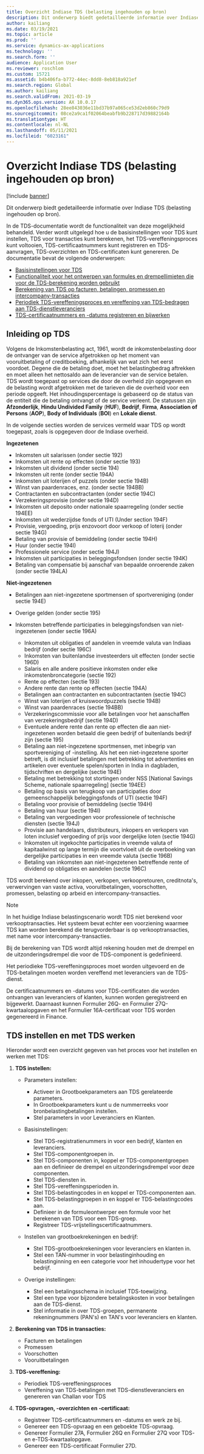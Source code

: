 ```yaml
---
title: Overzicht Indiase TDS (belasting ingehouden op bron)
description: Dit onderwerp biedt gedetailleerde informatie over Indiase TDS (belasting ingehouden op bron). In de TDS-documentatie wordt de functionaliteit van deze mogelijkheid behandeld.
author: kailiang
ms.date: 03/19/2021
ms.topic: article
ms.prod: ''
ms.service: dynamics-ax-applications
ms.technology: ''
ms.search.form: ''
audience: Application User
ms.reviewer: roschlom
ms.custom: 15721
ms.assetid: b4b406fa-b772-44ec-8dd8-8eb818a921ef
ms.search.region: Global
ms.author: kailiang
ms.search.validFrom: 2021-03-19
ms.dyn365.ops.version: AX 10.0.17
ms.openlocfilehash: 28ee843036e11bd37b97a065ce53d2eb860c79d9
ms.sourcegitcommit: 08ce2a9ca1f02064beabfb9b228717d39882164b
ms.translationtype: HT
ms.contentlocale: nl-NL
ms.lasthandoff: 05/11/2021
ms.locfileid: "6023161"
---
```

# <a name="indian-tax-deducted-at-source-tds-overview"></a>Overzicht Indiase TDS (belasting ingehouden op bron)

[!include [banner](../includes/banner.md)]

Dit onderwerp biedt gedetailleerde informatie over Indiase TDS (belasting ingehouden op bron).

In de TDS-documentatie wordt de functionaliteit van deze mogelijkheid behandeld. Verder wordt uitgelegd hoe u de basisinstellingen voor TDS kunt instellen, TDS voor transacties kunt berekenen, het TDS-vereffeningsproces kunt voltooien, TDS-certificaatnummers kunt registreren en TDS-aanvragen, TDS-overzichten en TDS-certificaten kunt genereren. De documentatie bevat de volgende onderwerpen:

- [Basisinstellingen voor TDS](apac-ind-TDS-TDS-ledger-accounts-setup.md)
- [Functionaliteit voor het ontwerpen van formules en drempellimieten die voor de TDS-berekening worden gebruikt](apac-ind-TDS-Formula-designer.md)
- [Berekening van TDS op facturen, betalingen, promessen en intercompany-transacties](apac-ind-TDS-Calculate-TDS-on-invoices-using-journals.md)
- [Periodiek TDS-vereffeningsproces en vereffening van TDS-bedragen aan TDS-dienstleveranciers](apac-ind-TDS-Run-the-periodic-TDS-settlement-process.md)
- [TDS-certificaatnummers en -datums registreren en bijwerken](apac-ind-TDS-Record-TDS-concession-certificate-numbers.md)

## <a name="introduction-to-tds"></a>Inleiding op TDS

Volgens de Inkomstenbelasting act, 1961, wordt de inkomstenbelasting door de ontvanger van de service afgetrokken op het moment van vooruitbetaling of creditboeking, afhankelijk van wat zich het eerst voordoet. Degene die de betaling doet, moet het belastingbedrag aftrekken en moet alleen het nettosaldo aan de leverancier van de service betalen. TDS wordt toegepast op services die door de overheid zijn opgegeven en de belasting wordt afgetrokken met de tarieven die de overheid voor een periode opgeeft. Het inhoudingspercentage is gebaseerd op de status van de entiteit die de betaling ontvangt of de service verleent. De statussen zijn **Afzonderlijk**, **Hindu Undivided Family** (**HUF**), **Bedrijf**, **Firma**, **Association of Persons** (**AOP**), **Body of Individuals** (**BOI**) en **Lokale dienst**.

In de volgende secties worden de services vermeld waar TDS op wordt toegepast, zoals is opgegeven door de Indiase overheid.

**Ingezetenen**

- Inkomsten uit salarissen (onder sectie 192)
- Inkomsten uit rente op effecten (onder sectie 193)
- Inkomsten uit dividend (onder sectie 194)
- Inkomsten uit rente (onder sectie 194A)
- Inkomsten uit loterijen of puzzels (onder sectie 194B)
- Winst van paardenraces, enz. (onder sectie 194BB)
- Contractanten en subcontractanten (onder sectie 194C)
- Verzekeringsprovisie (onder sectie 194D)
- Inkomsten uit deposito onder nationale spaarregeling (onder sectie 194EE)
- Inkomsten uit wederzijdse fonds of UTI (Under section 194F)
- Provisie, vergoeding, prijs enzovoort door verkoop of loterij (onder sectie 194G)
- Betaling van provisie of bemiddeling (onder sectie 194H)
- Huur (onder sectie 194I)
- Professionele service (onder sectie 194J)
- Inkomsten uit participaties in beleggingsfondsen (onder sectie 194K)
- Betaling van compensatie bij aanschaf van bepaalde onroerende zaken (onder sectie 194LA)

**Niet-ingezetenen**

- Betalingen aan niet-ingezetene sportmensen of sportvereniging (onder sectie 194E)
- Overige gelden (onder sectie 195)
- Inkomsten betreffende participaties in beleggingsfondsen van niet-ingezetenen (onder sectie 196A)

    - Inkomsten uit obligaties of aandelen in vreemde valuta van Indiaas bedrijf (onder sectie 196C)
    - Inkomsten van buitenlandse investeerders uit effecten (onder sectie 196D)
    - Salaris en alle andere positieve inkomsten onder elke inkomstenbroncategorie (sectie 192)
    - Rente op effecten (sectie 193)
    - Andere rente dan rente op effecten (sectie 194A)
    - Betalingen aan contractanten en subcontractanten (sectie 194C)
    - Winst van loterijen of kruiswoordpuzzels (sectie 194B)
    - Winst van paardenraces (sectie 194BB)
    - Verzekeringscommissie voor alle betalingen voor het aanschaffen van verzekeringsbedrijf (sectie 194D)
    - Eventuele andere rente dan rente op effecten die aan niet-ingezetenen worden betaald die geen bedrijf of buitenlands bedrijf zijn (sectie 195)
    - Betaling aan niet-ingezetene sportmensen, met inbegrip van sportvereniging of -instelling. Als het een niet-ingezetene sporter betreft, is dit inclusief betalingen met betrekking tot advertenties en artikelen over eventuele spelen/sporten in India in dagbladen, tijdschriften en dergelijke (sectie 194E)
    - Betaling met betrekking tot stortingen onder NSS \[National Savings Scheme, nationale spaarregeling\] (sectie 194EE)
    - Betaling op basis van terugkoop van participaties door gemeenschappelijk beleggingsfonds of UTI (sectie 194F)
    - Betaling voor provisie of bemiddeling (sectie 194H)
    - Betaling van huur (sectie 194I)
    - Betaling van vergoedingen voor professionele of technische diensten (sectie 194J)
    - Provisie aan handelaars, distributeurs, inkopers en verkopers van loten inclusief vergoeding of prijs voor dergelijke loten (sectie 194G)
    - Inkomsten uit ingekochte participaties in vreemde valuta of kapitaalwinst op lange termijn die voortvloeit uit de overboeking van dergelijke participaties in een vreemde valuta (sectie 196B)
    - Betaling van inkomsten aan niet-ingezetenen betreffende rente of dividend op obligaties en aandelen (sectie 196C)

TDS wordt berekend over inkopen, verkopen, verkoopretouren, creditnota's, verwervingen van vaste activa, vooruitbetalingen, voorschotten, promessen, belasting op arbeid en intercompany-transacties.

> [!NOTE]
> In het huidige Indiase belastingscenario wordt TDS niet berekend voor verkooptransacties. Het systeem bevat echter een voorziening waarmee TDS kan worden berekend die terugvorderbaar is op verkooptransacties, met name voor intercompany-transacties.

Bij de berekening van TDS wordt altijd rekening houden met de drempel en de uitzonderingsdrempel die voor de TDS-component is gedefinieerd.

Het periodieke TDS-vereffeningsproces moet worden uitgevoerd en de TDS-betalingen moeten worden vereffend met leveranciers van de TDS-dienst.

De certificaatnummers en -datums voor TDS-certificaten die worden ontvangen van leveranciers of klanten, kunnen worden geregistreerd en bijgewerkt. Daarnaast kunnen Formulier 26Q- en Formulier 27Q-kwartaalopgaven en het Formulier 16A-certificaat voor TDS worden gegenereerd in Finance.

## <a name="setting-up-and-working-with-tds"></a>TDS instellen en met TDS werken

Hieronder wordt een overzicht gegeven van het proces voor het instellen en werken met TDS:

1. **TDS instellen:**

    - Parameters instellen:

        - Activeer in Grootboekparameters aan TDS gerelateerde parameters.
        - In Grootboekparameters kunt u de nummerreeks voor bronbelastingbetalingen instellen.
        - Stel parameters in voor Leveranciers en Klanten.

    - Basisinstellingen:

        - Stel TDS-registratienummers in voor een bedrijf, klanten en leveranciers.
        - Stel TDS-componentgroepen in.
        - Stel TDS-componenten in, koppel er TDS-componentgroepen aan en definieer de drempel en uitzonderingsdrempel voor deze componenten.
        - Stel TDS-diensten in.
        - Stel TDS-vereffeningsperioden in.
        - Stel TDS-belastingcodes in en koppel er TDS-componenten aan.
        - Stel TDS-belastinggroepen in en koppel er TDS-belastingcodes aan.
        - Definieer in de formuleontwerper een formule voor het berekenen van TDS voor een TDS-groep.
        - Registreer TDS-vrijstellingscertificaatnummers.

    - Instellen van grootboekrekeningen en bedrijf:

        - Stel TDS-grootboekrekeningen voor leveranciers en klanten in.
        - Stel een TAN-nummer in voor belastinginhouding en belastinginning en een categorie voor het inhoudertype voor het bedrijf.

    - Overige instellingen:

        - Stel een betalingsschema in inclusief TDS-toewijzing.
        - Stel een type voor bijzondere betalingskosten in voor betalingen aan de TDS-dienst.
        - Stel informatie in over TDS-groepen, permanente rekeningnummers (PAN's) en TAN's voor leveranciers en klanten.

2. **Berekening van TDS in transacties:**

    - Facturen en betalingen
    - Promessen
    - Voorschotten
    - Vooruitbetalingen

3. **TDS-vereffening:**

    - Periodiek TDS-vereffeningsproces
    - Vereffening van TDS-betalingen met TDS-dienstleveranciers en genereren van Challan voor TDS

4. **TDS-opvragen, -overzichten en -certificaat:**

    - Registreer TDS-certificaatnummers en -datums en werk ze bij.
    - Genereer een TDS-opvraag en een geboekte TDS-opvraag.
    - Genereer Formulier 27A, Formulier 26Q en Formulier 27Q voor TDS- en e-TDS-kwartaalopgave.
    - Genereer een TDS-certificaat Formulier 27D.

